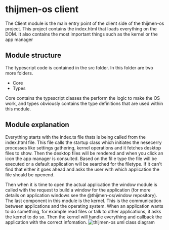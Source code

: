 # thijmen-os client

The Client module is the main entry point of the client side of the thijmen-os project. This project contains the index.html that loads everything on the DOM. It also contains the most important things such as the kernel or the app manager

## Module structure

The typescript code is contained in the src folder. In this folder are two more folders.

- Core
- Types

Core contains the typescript classes the perform the logic to make the OS work, and types obviously contains the type definitions that are used within this module.

## Module explanation

Everything starts with the index.ts file thats is being called from the index.html file. This file calls the startup class which initiates the nesecerry processes like settings gathering, kernel operations and it fetches desktop files to show.
Then the desktop files will be rendered and when you click an icon the app manager is consulted. Based on the fil e type the file will be executed or a default application will be searched for the filetype. If it can't find that either it goes ahead and asks the user with which application the file should be openend.

Then when it is time to open the actual application the window module is called with the request to build a window for the application (for more details on application windows see the @thijmen-os/window repository).
The last component in this module is the kernel. This is the communication between applications and the operating system. When an application wants to do something, for example read files or talk to other applications, it asks the kernel to do so. Then the kernel will handle everything and callback the application with the correct infomation.
![thijmen-os uml class diagram](https://github.com/thijmen-os/.github/blob/main/profile/thijmen-os-client.png?raw=true)
